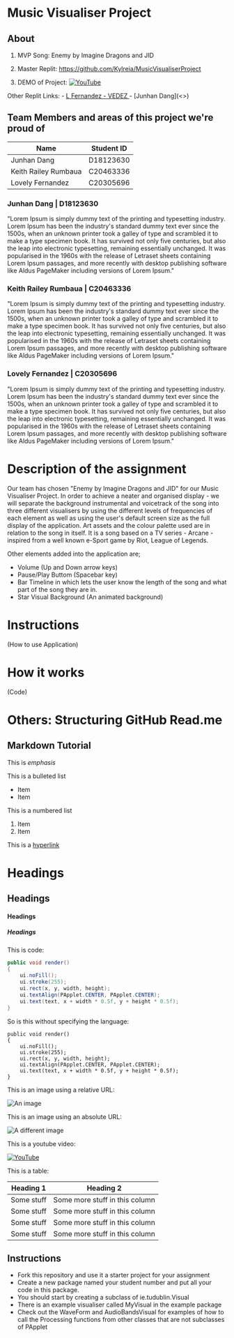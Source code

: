 # Music Visualiser Project

## About
1. MVP Song: Enemy by Imagine Dragons and JID
2. Master Replit: https://github.com/Kylreia/MusicVisualiserProject

3. DEMO of Project: [![YouTube](http://img.youtube.com/vi/J2kHSSFA4NU/0.jpg)](https://www.youtube.com/watch?v=J2kHSSFA4NU)


Other Replit Links:
	- [L Fernandez - VEDEZ ](https://github.com/vedez/MusicVisualiserProject)
	- [Junhan Dang](<<Your REplit here>>)

## Team Members and areas of this project we're proud of

| Name| Student ID |
|-----------|-----------|
|Junhan Dang | D18123630 |
|Keith Railey Rumbaua | C20463336 |
|Lovely Fernandez | C20305696 |

### Junhan Dang | D18123630

"Lorem Ipsum is simply dummy text of the printing and typesetting industry. Lorem Ipsum has been the industry's standard dummy text ever since the 1500s, when an unknown printer took a galley of type and scrambled it to make a type specimen book. It has survived not only five centuries, but also the leap into electronic typesetting, remaining essentially unchanged. It was popularised in the 1960s with the release of Letraset sheets containing Lorem Ipsum passages, and more recently with desktop publishing software like Aldus PageMaker including versions of Lorem Ipsum."

### Keith Railey Rumbaua | C20463336

"Lorem Ipsum is simply dummy text of the printing and typesetting industry. Lorem Ipsum has been the industry's standard dummy text ever since the 1500s, when an unknown printer took a galley of type and scrambled it to make a type specimen book. It has survived not only five centuries, but also the leap into electronic typesetting, remaining essentially unchanged. It was popularised in the 1960s with the release of Letraset sheets containing Lorem Ipsum passages, and more recently with desktop publishing software like Aldus PageMaker including versions of Lorem Ipsum."

### Lovely Fernandez | C20305696

"Lorem Ipsum is simply dummy text of the printing and typesetting industry. Lorem Ipsum has been the industry's standard dummy text ever since the 1500s, when an unknown printer took a galley of type and scrambled it to make a type specimen book. It has survived not only five centuries, but also the leap into electronic typesetting, remaining essentially unchanged. It was popularised in the 1960s with the release of Letraset sheets containing Lorem Ipsum passages, and more recently with desktop publishing software like Aldus PageMaker including versions of Lorem Ipsum."

# Description of the assignment
Our team has chosen "Enemy by Imagine Dragons and JID" for our Music Visualiser Project. 
In order to achieve a neater and organised display - we will separate the background instrumental and voicetrack of the song into three different visualisers by using the different levels of frequencies of each element as well as using the user's default screen size as the full display of the application. 
Art assets and the colour palette used are in relation to the song in itself. It is a song based on a TV series - Arcane - inspired from a well known e-Sport game by Riot, League of Legends. 

Other elements added into the application are;
- Volume (Up and Down arrow keys)
- Pause/Play Buttom (Spacebar key)
- Bar Timeline in which lets the user know the length of the song and what part of the song they are in.
- Star Visual Background (An animated background)


# Instructions 

(How to use Application)

# How it works 

(Code)

# Others: Structuring GitHub Read.me
## Markdown Tutorial

This is *emphasis*

This is a bulleted list

- Item
- Item

This is a numbered list

1. Item
1. Item

This is a [hyperlink](http://bryanduggan.org)

# Headings
## Headings
#### Headings
##### Headings

This is code:

```Java
public void render()
{
	ui.noFill();
	ui.stroke(255);
	ui.rect(x, y, width, height);
	ui.textAlign(PApplet.CENTER, PApplet.CENTER);
	ui.text(text, x + width * 0.5f, y + height * 0.5f);
}
```

So is this without specifying the language:

```
public void render()
{
	ui.noFill();
	ui.stroke(255);
	ui.rect(x, y, width, height);
	ui.textAlign(PApplet.CENTER, PApplet.CENTER);
	ui.text(text, x + width * 0.5f, y + height * 0.5f);
}
```

This is an image using a relative URL:

![An image](images/p8.png)

This is an image using an absolute URL:

![A different image](https://bryanduggandotorg.files.wordpress.com/2019/02/infinite-forms-00045.png?w=595&h=&zoom=2)

This is a youtube video:

[![YouTube](http://img.youtube.com/vi/J2kHSSFA4NU/0.jpg)](https://www.youtube.com/watch?v=J2kHSSFA4NU)

This is a table:

| Heading 1 | Heading 2 |
|-----------|-----------|
|Some stuff | Some more stuff in this column |
|Some stuff | Some more stuff in this column |
|Some stuff | Some more stuff in this column |
|Some stuff | Some more stuff in this column |

## Instructions
- Fork this repository and use it a starter project for your assignment
- Create a new package named your student number and put all your code in this package.
- You should start by creating a subclass of ie.tudublin.Visual
- There is an example visualiser called MyVisual in the example package
- Check out the WaveForm and AudioBandsVisual for examples of how to call the Processing functions from other classes that are not subclasses of PApplet

